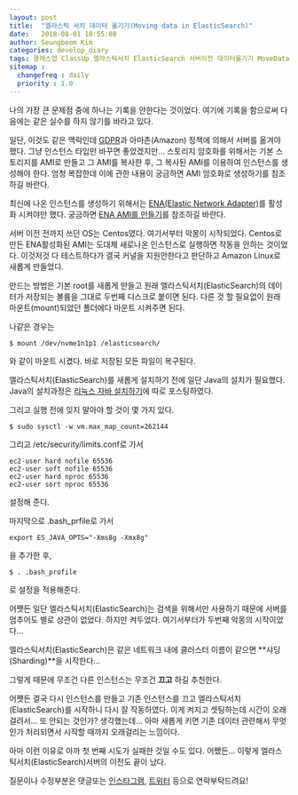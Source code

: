 ```yaml
---
layout: post
title:  "엘라스틱 서치 데이터 옮기기(Moving data in ElasticSearch)"
date:   2018-08-01 18:55:00
author: Seungbeom Kim
categories: develop_diary
tags: 클래스업 ClassUp 엘라스틱서치 ElasticSearch 서버이전 데이터옮기기 MoveData AWS 아마존클라우드서비스 Centos ENA ElasticNetworkAdapter AMI
sitemap :
  changefreq : daily
  priority : 1.0
---
```


나의 가장 큰 문제점 중에 하나는 기록을 안한다는 것이었다. 여기에 기록을 함으로써 다음에는 같은 실수를 하지 않기를 바라고 있다.

일단, 이것도 같은 맥락인데 [GDPR](https://www.eugdpr.org/)과 아마존(Amazon) 정책에 의해서 서버를 옮겨야 했다. 그냥 인스턴스 타입만 바꾸면 좋았겠지만... 스토리지 암호화를 위해서는 기본 스토리지를 AMI로 만들고 그 AMI를 복사한 후, 그 복사된 AMI를 이용하여 인스턴스를 생성해야 한다. 엄청 복잡한데 이에 관한 내용이 궁금하면 AMI 암호화로 생성하기를 참조하길 바란다.

최신에 나온 인스턴스를 생성하기 위해서는 [ENA(Elastic Network Adapter)](https://docs.aws.amazon.com/ko_kr/AWSEC2/latest/UserGuide/enhanced-networking-ena.html)를 활성화 시켜야만 했다. 궁금하면 [ENA AMI를 만들기](https://myksb1223.github.io/develop_diary/2018/08/01/Make-ENA-ElasticNetworkAdapter-in-AWS.html)를 참조하길 바란다.

서버 이전 전까지 쓰던 OS는 Centos였다. 여기서부터 악몽이 시작되었다. Centos로 만든 ENA활성화된 AMI는 도대체 새로나온 인스턴스로 실행하면 작동을 안하는 것이었다. 이것저것 다 테스트하다가 결국 커널을 지원안한다고 판단하고 Amazon Linux로 새롭게 만들었다.

만드는 방법은 기본 root를 새롭게 만들고 원래 엘라스틱서치(ElasticSearch)의 데이터가 저장되는 볼륨을 그대로 두번째 디스크로 붙이면 된다. 다른 것 할 필요없이 원래 마운트(mount)되었던 폴더에다 마운트 시켜주면 된다.

나같은 경우는

    $ mount /dev/nvme1n1p1 /elasticsearch/

와 같이 마운트 시켰다. 바로 저장된 모든 파일이 복구된다.

엘라스틱서치(ElasticSearch)를 새롭게 설치하기 전에 일단 Java의 설치가 필요했다. Java의 설치과정은 [리눅스 자바 설치하기](https://myksb1223.github.io/develop_diary/2018/08/01/Install-Java-in-Linux.html)에 따로 포스팅하였다.

그리고 실행 전에 잊지 말아야 할 것이 몇 가지 있다.

    $ sudo sysctl -w vm.max_map_count=262144

그리고 /etc/security/limits.conf로 가서

    ec2-user hard nofile 65536
    ec2-user soft nofile 65536
    ec2-user hard nproc 65536
    ec2-user sort nproc 65536

설정해 준다.

마지막으로 .bash_prfile로 가서

    export ES_JAVA_OPTS="-Xms8g -Xmx8g"

을 추가한 후,

    $ . .bash_profile

로 설정을 적용해준다.

어쨋든 일단 엘라스틱서치(ElasticSearch)는 검색을 위해서만 사용하기 때문에 서버를 멈추어도 별로 상관이 없었다. 하지만 켜두었다. 여기서부터가 두번째 악몽의 시작이었다...

엘라스틱서치(ElasticSearch)은 같은 네트워크 내에 클러스터 이름이 같으면 **샤딩(Sharding)**을 시작한다...

그렇게 때문에 무조건 다른 인스턴스는 무조건 **끄고** 하길 추천한다.

어쨋든 결국 다시 인스턴스를 만들고 기존 인스턴스를 끄고 엘라스틱서치(ElasticSearch)를 시작하니 다시 잘 작동하였다. 이게 켜지고 셋팅하는데 시간이 오래걸려서... 또 안되는 것인가? 생각했는데... 아마 새롭게 키면 기존 데이터 관련해서 무엇인가 처리되면서 시작할 때까지 오래걸리는 느낌이다.

아마 이런 이유로 아까 첫 번째 시도가 실패한 것일 수도 있다. 어쨌든... 이렇게 엘라스틱서치(ElasticSearch)서버의 이전도 끝이 났다.

질문이나 수정부분은 댓글또는 [인스타그램](https://www.instagram.com/monseungmon/), [트위터](https://twitter.com/kim_seungbeom) 등으로 연락부탁드려요!
